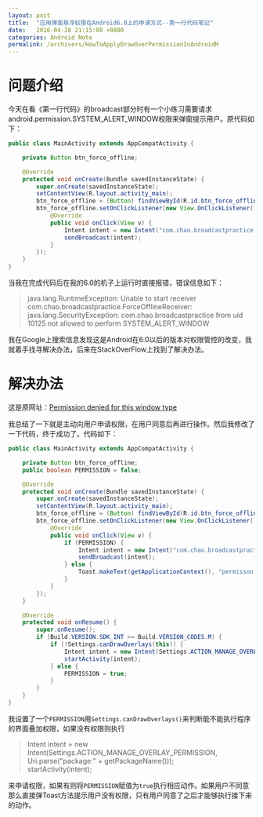 ```yaml
---
layout: post
title:  "应用弹窗悬浮权限在Android6.0上的申请方式--第一行代码笔记"
date:   2016-04-28 21:15:00 +0800
categories: Android Note
permalink: /archivers/HowToApplyDrawOverPermissionInAndroidM
---
```


# 问题介绍

今天在看《第一行代码》的broadcast部分时有一个小练习需要请求android.permission.SYSTEM_ALERT_WINDOW权限来弹窗提示用户。原代码如下：

```java
public class MainActivity extends AppCompatActivity {

    private Button btn_force_offline;

    @Override
    protected void onCreate(Bundle savedInstanceState) {
        super.onCreate(savedInstanceState);
        setContentView(R.layout.activity_main);
        btn_force_offline = (Button) findViewById(R.id.btn_force_offline);
        btn_force_offline.setOnClickListener(new View.OnClickListener() {
            @Override
            public void onClick(View v) {
                Intent intent = new Intent("com.chao.broadcastpractice.FORCE_OFFLINE");
                sendBroadcast(intent);
            }
        });
    }
}
```

当我在完成代码后在我的6.0的机子上运行时直接报错，错误信息如下：

> java.lang.RuntimeException: Unable to start receiver com.chao.broadcastpractice.ForceOfflineReceiver: java.lang.SecurityException: com.chao.broadcastpractice from uid 10125 not allowed to perform SYSTEM_ALERT_WINDOW

我在Google上搜索信息发现这是Android在6.0以后的版本对权限管控的改变，我就着手找寻解决办法，后来在StackOverFlow上找到了解决办法。

# 解决办法

这是原网址：[Permission denied for this window type](http://stackoverflow.com/questions/7569937/unable-to-add-window-android-view-viewrootw44da9bc0-permission-denied-for-t#answer-34061521)

我总结了一下就是主动向用户申请权限，在用户同意后再进行操作。然后我修改了一下代码，终于成功了。代码如下：

```java
public class MainActivity extends AppCompatActivity {

    private Button btn_force_offline;
    public boolean PERMISSION = false;

    @Override
    protected void onCreate(Bundle savedInstanceState) {
        super.onCreate(savedInstanceState);
        setContentView(R.layout.activity_main);
        btn_force_offline = (Button) findViewById(R.id.btn_force_offline);
        btn_force_offline.setOnClickListener(new View.OnClickListener() {
            @Override
            public void onClick(View v) {
                if (PERMISSION) {
                    Intent intent = new Intent("com.chao.broadcastpractice.FORCE_OFFLINE");
                    sendBroadcast(intent);
                } else {
                    Toast.makeText(getApplicationContext(), "permisson denied, please click allow!", Toast.LENGTH_SHORT).show();
                }
            }
        });
    }

    @Override
    protected void onResume() {
        super.onResume();
        if (Build.VERSION.SDK_INT >= Build.VERSION_CODES.M) {
            if (!Settings.canDrawOverlays(this)) {
                Intent intent = new Intent(Settings.ACTION_MANAGE_OVERLAY_PERMISSION, Uri.parse("package:" + getPackageName()));
                startActivity(intent);
            } else {
                PERMISSION = true;
            }
        }
    }
}
```

我设置了一个`PERMISSION`用`Settings.canDrawOverlays()`来判断能不能执行程序的界面叠加权限，如果没有权限则执行  

> Intent intent = new Intent(Settings.ACTION_MANAGE_OVERLAY_PERMISSION, Uri.parse("package:" + getPackageName()));  
> startActivity(intent);

来申请权限，如果有则将`PERMISSION`赋值为`true`执行相应动作。如果用户不同意那么直接弹Toast方法提示用户没有权限，只有用户同意了之后才能够执行接下来的动作。
